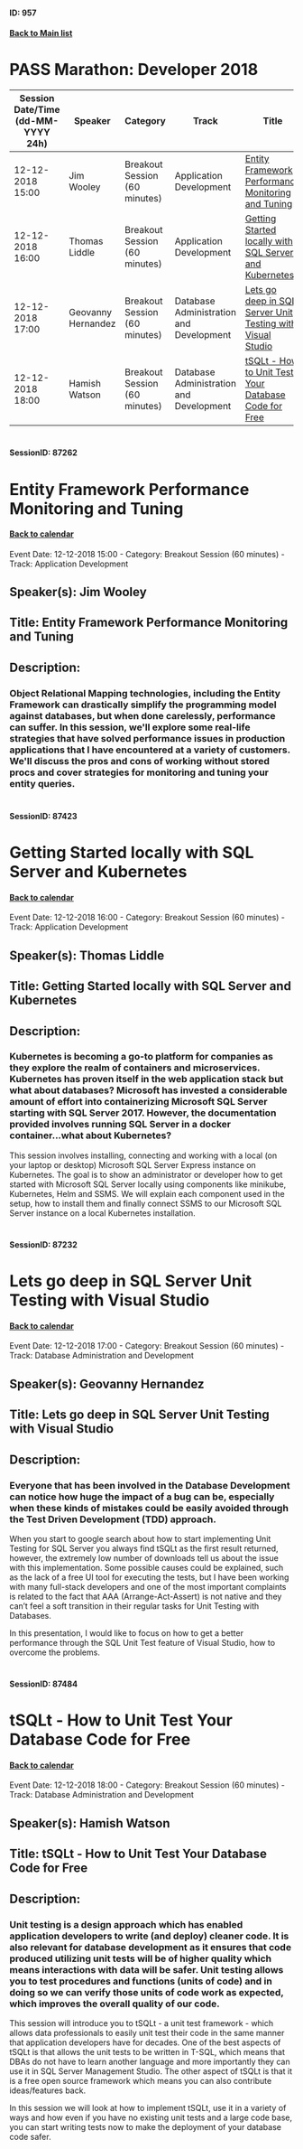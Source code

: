 #### ID: 957
#### [Back to Main list](index.md)
# PASS Marathon: Developer 2018
Session Date/Time (dd-MM-YYYY 24h)|Speaker|Category|Track|Title
---|---|---|---|---
12-12-2018 15:00|Jim Wooley|Breakout Session (60 minutes)|Application Development|[Entity Framework Performance Monitoring and Tuning](#sessionid-87262)
12-12-2018 16:00|Thomas Liddle|Breakout Session (60 minutes)|Application Development|[Getting Started locally with SQL Server and Kubernetes](#sessionid-87423)
12-12-2018 17:00|Geovanny Hernandez|Breakout Session (60 minutes)|Database Administration and Development|[Lets go deep in SQL Server Unit Testing with Visual Studio](#sessionid-87232)
12-12-2018 18:00|Hamish Watson|Breakout Session (60 minutes)|Database Administration and Development|[tSQLt - How to Unit Test Your Database Code for Free](#sessionid-87484)
# 
#### SessionID: 87262
# Entity Framework Performance Monitoring and Tuning
#### [Back to calendar](#id-957)
Event Date: 12-12-2018 15:00 - Category: Breakout Session (60 minutes) - Track: Application Development
## Speaker(s): Jim Wooley
## Title: Entity Framework Performance Monitoring and Tuning
## Description:
### Object Relational Mapping technologies, including the Entity Framework can drastically simplify the programming model against databases, but when done carelessly, performance can suffer. In this session, we'll explore some real-life strategies that have solved performance issues in production applications that I have encountered at a variety of customers. We'll discuss the pros and cons of working without stored procs and cover strategies for monitoring and tuning your entity queries.
# 
#### SessionID: 87423
# Getting Started locally with SQL Server and Kubernetes
#### [Back to calendar](#id-957)
Event Date: 12-12-2018 16:00 - Category: Breakout Session (60 minutes) - Track: Application Development
## Speaker(s): Thomas Liddle
## Title: Getting Started locally with SQL Server and Kubernetes
## Description:
### Kubernetes is becoming a go-to platform for companies as they explore the realm of containers and microservices.  Kubernetes has proven itself in the web application stack but what about databases?  Microsoft has invested a considerable amount of effort into containerizing Microsoft SQL Server starting with SQL Server 2017.  However, the documentation provided involves running SQL Server in a docker container...what about Kubernetes?

This session involves installing, connecting and working with a local (on your laptop or desktop) Microsoft SQL Server Express instance on Kubernetes.  The goal is to show an administrator or developer how to get started with Microsoft SQL Server locally using components like minikube, Kubernetes, Helm and SSMS. We will explain each component used in the setup, how to install them and finally connect SSMS to our Microsoft SQL Server instance on a local Kubernetes installation.
# 
#### SessionID: 87232
# Lets go deep in SQL Server Unit Testing with Visual Studio
#### [Back to calendar](#id-957)
Event Date: 12-12-2018 17:00 - Category: Breakout Session (60 minutes) - Track: Database Administration and Development
## Speaker(s): Geovanny Hernandez
## Title: Lets go deep in SQL Server Unit Testing with Visual Studio
## Description:
### Everyone that has been involved in the Database Development can notice how huge the impact of a bug can be, especially when these kinds of mistakes could be easily avoided through the Test Driven Development (TDD) approach.

When you start to google search about how to start implementing Unit Testing for SQL Server you always find tSQLt as the first result returned, however, the extremely low number of downloads tell us about the issue with this implementation. Some possible causes could be explained, such as the lack of a free UI tool for executing the tests, but I have been working with many full-stack developers and one of the most important complaints is related to the fact that AAA (Arrange-Act-Assert) is not native and they can’t feel a soft transition in their regular tasks for Unit Testing with Databases.

In this presentation, I would like to focus on how to get a better performance through the SQL Unit Test feature of Visual Studio, how to overcome the problems.
# 
#### SessionID: 87484
# tSQLt - How to Unit Test Your Database Code for Free
#### [Back to calendar](#id-957)
Event Date: 12-12-2018 18:00 - Category: Breakout Session (60 minutes) - Track: Database Administration and Development
## Speaker(s): Hamish Watson
## Title: tSQLt - How to Unit Test Your Database Code for Free
## Description:
### Unit testing is a design approach which has enabled application developers to write (and deploy) cleaner code. It is also relevant for database development as it ensures that code produced utilizing unit tests will be of higher quality which means interactions with data will be safer. Unit testing allows you to test procedures and functions (units of code) and in doing so we can verify those units of code work as expected, which improves the overall quality of our code.

This session will introduce you to tSQLt - a unit test framework - which allows data professionals to easily unit test their code in the same manner that application developers have for decades. One of the best aspects of tSQLt is that allows the unit tests to be written in T-SQL, which means that DBAs do not have to learn another language and more importantly they can use it in SQL Server Management Studio. The other aspect of tSQLt is that it is a free open source framework which means you can also contribute ideas/features back. 

In this session we will look at how to implement tSQLt, use it in a variety of ways and how even if you have no existing unit tests and a large code base, you can start writing tests now to make the deployment of your database code safer.

